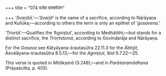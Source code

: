 +++
title = "074 यजेत वाश्वमेधेन"

+++
‘*Svarjitā*.’—‘*Svarjit*’ is the name of a sacrifice, according to
Nārāyaṇa and Kullūka;—according to others the term is only an epithet of
‘*gosavena*.’

‘*Trivṛtā*’.—Qualifies the ‘Agniṣṭut’, according to Medhātithi;—but
stands for a distinct sacrifice, the *Trivṛtstoma*, according to
Govindarāja and Nārāyaṇa.

For the *Gosava* see Kātyāyana-śrautasūtra 22.11.3 for the *Ābhijit*,
Āśvalāyana-śrautasūtra 8.5.13;—for the *Agniṣṭut*, Ibid 9.7.22—25.

This verse is quoted in *Mitākṣarā* (3.248);—and in *Parāśaramādhava*
(Prāyaścitta, p. 405).



